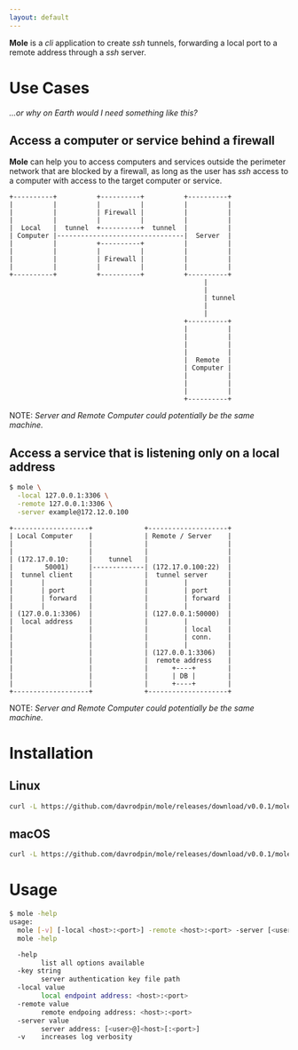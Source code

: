 ```yaml
---
layout: default
---
```


**Mole** is a _cli_ application to create _ssh_ tunnels, forwarding a local port to a remote address through a _ssh_ server.

# Use Cases

_...or why on Earth would I need something like this?_

## Access a computer or service behind a firewall

**Mole** can help you to access computers and services outside the perimeter network that are blocked by a firewall, as long as the user has _ssh_ access to a computer with access to the target computer or service.

```ascii
+----------+          +----------+          +----------+
|          |          |          |          |          |
|          |          | Firewall |          |          |
|          |          |          |          |          |
|  Local   |  tunnel  +----------+  tunnel  |          |
| Computer |--------------------------------|  Server  |
|          |          +----------+          |          |
|          |          |          |          |          |
|          |          | Firewall |          |          |
|          |          |          |          |          |
+----------+          +----------+          +----------+
                                                 |
                                                 |
                                                 | tunnel
                                                 |
                                                 |
                                            +----------+
                                            |          |
                                            |          |
                                            |          |
                                            |          |
                                            |  Remote  |
                                            | Computer |
                                            |          |
                                            |          |
                                            |          |
                                            +----------+
```

NOTE: _Server and Remote Computer could potentially be the same machine._

## Access a service that is listening only on a local address

```sh
$ mole \
  -local 127.0.0.1:3306 \
  -remote 127.0.0.1:3306 \
  -server example@172.12.0.100
```

```ascii
+-------------------+             +--------------------+
| Local Computer    |             | Remote / Server    |
|                   |             |                    |
|                   |             |                    |
| (172.17.0.10:     |    tunnel   |                    |
|        50001)     |-------------| (172.17.0.100:22)  |
|  tunnel client    |             |  tunnel server     |
|       |           |             |         |          |
|       | port      |             |         | port     |
|       | forward   |             |         | forward  |
|       |           |             |         |          |
| (127.0.0.1:3306)  |             | (127.0.0.1:50000)  |
|  local address    |             |         |          |
|                   |             |         | local    |
|                   |             |         | conn.    |
|                   |             |         |          |
|                   |             | (127.0.0.1:3306)   |
|                   |             |  remote address    |
|                   |             |      +----+        |
|                   |             |      | DB |        |
|                   |             |      +----+        |
+-------------------+             +--------------------+
```

NOTE: _Server and Remote Computer could potentially be the same machine._

# Installation


## Linux

```sh
curl -L https://github.com/davrodpin/mole/releases/download/v0.0.1/mole0.0.1.linux-amd64.tar.gz | tar xz -C /usr/local/bin
```

## macOS

```sh
curl -L https://github.com/davrodpin/mole/releases/download/v0.0.1/mole0.0.1.darwin-amd64.tar.gz | tar xz -C /usr/local/bin
```

# Usage

```sh
$ mole -help
usage:
  mole [-v] [-local <host>:<port>] -remote <host>:<port> -server [<user>@]<host>[:<port>] [-key <key_path>]
  mole -help

  -help
        list all options available
  -key string
        server authentication key file path
  -local value
        local endpoint address: <host>:<port>
  -remote value
        remote endpoing address: <host>:<port>
  -server value
        server address: [<user>@]<host>[:<port>]
  -v    increases log verbosity
```  
